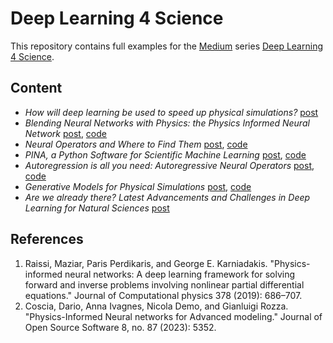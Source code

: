# Deep Learning 4 Science
This repository contains full examples for the [Medium](https://medium.com/@dariocos99) series [Deep Learning 4 Science]().

## Content 
* _How will deep learning be used to speed up physical simulations?_ [post]()
* _Blending Neural Networks with Physics: the Physics Informed Neural Network_ [post](), [code]()
* _Neural Operators and Where to Find Them_ [post](), [code]()
* _PINA, a Python Software for Scientific Machine Learning_ [post](), [code]()
* _Autoregression is all you need: Autoregressive Neural Operators_ [post](), [code]()
* _Generative Models for Physical Simulations_ [post](), [code]()
* _Are we already there? Latest Advancements and Challenges in Deep Learning for Natural Sciences_ [post]()

## References
1. Raissi, Maziar, Paris Perdikaris, and George E. Karniadakis. "Physics-informed neural networks: A deep learning framework for solving forward and inverse problems involving nonlinear partial differential equations." Journal of Computational physics 378 (2019): 686–707.
2. Coscia, Dario, Anna Ivagnes, Nicola Demo, and Gianluigi Rozza. "Physics-Informed Neural networks for Advanced modeling." Journal of Open Source Software 8, no. 87 (2023): 5352.
